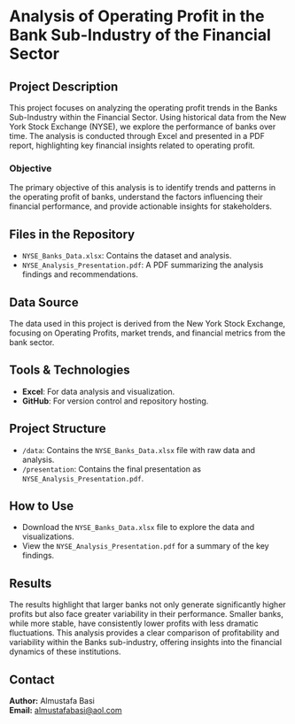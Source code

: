 # Analysis of Operating Profit in the Bank Sub-Industry of the Financial Sector

## Project Description
This project focuses on analyzing the operating profit trends in the Banks Sub-Industry within the Financial Sector. Using historical data from the New York Stock Exchange (NYSE), we explore the performance of banks over time. The analysis is conducted through Excel and presented in a PDF report, highlighting key financial insights related to operating profit.

### Objective
The primary objective of this analysis is to identify trends and patterns in the operating profit of banks, understand the factors influencing their financial performance, and provide actionable insights for stakeholders.


## Files in the Repository
- `NYSE_Banks_Data.xlsx`: Contains the dataset and analysis.
- `NYSE_Analysis_Presentation.pdf`: A PDF summarizing the analysis findings and recommendations.

## Data Source
The data used in this project is derived from the New York Stock Exchange, focusing on Operating Profits, market trends, and financial metrics from the bank sector.

## Tools & Technologies
- **Excel**: For data analysis and visualization.
- **GitHub**: For version control and repository hosting.

## Project Structure
- `/data`: Contains the `NYSE_Banks_Data.xlsx` file with raw data and analysis.
- `/presentation`: Contains the final presentation as `NYSE_Analysis_Presentation.pdf`.

## How to Use
- Download the `NYSE_Banks_Data.xlsx` file to explore the data and visualizations.
- View the `NYSE_Analysis_Presentation.pdf` for a summary of the key findings.

## Results
The results highlight that larger banks not only generate significantly higher profits but also face greater variability in their performance. Smaller banks, while more stable, have consistently lower profits with less dramatic fluctuations. This analysis provides a clear comparison of profitability and variability within the Banks sub-industry, offering insights into the financial dynamics of these institutions.

## Contact
**Author:** Almustafa Basi  
**Email:** almustafabasi@aol.com
